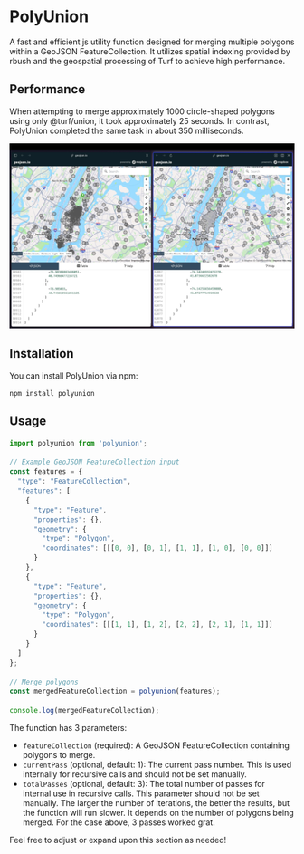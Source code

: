 # PolyUnion

A fast and efficient js utility function designed for merging multiple polygons within a GeoJSON FeatureCollection. It utilizes spatial indexing provided by rbush and the geospatial processing of Turf to achieve high performance.

## Performance

When attempting to merge approximately 1000 circle-shaped polygons using only @turf/union, it took approximately 25 seconds. In contrast, PolyUnion completed the same task in about 350 milliseconds.

![example-01](./images/example-01.webp)

## Installation

You can install PolyUnion via npm:

```shell
npm install polyunion
```

## Usage

```js
import polyunion from 'polyunion';

// Example GeoJSON FeatureCollection input
const features = {
  "type": "FeatureCollection",
  "features": [
    {
      "type": "Feature",
      "properties": {},
      "geometry": {
        "type": "Polygon",
        "coordinates": [[[0, 0], [0, 1], [1, 1], [1, 0], [0, 0]]]
      }
    },
    {
      "type": "Feature",
      "properties": {},
      "geometry": {
        "type": "Polygon",
        "coordinates": [[[1, 1], [1, 2], [2, 2], [2, 1], [1, 1]]]
      }
    }
  ]
};

// Merge polygons
const mergedFeatureCollection = polyunion(features);

console.log(mergedFeatureCollection);
```

The function has 3 parameters:

- `featureCollection` (required): A GeoJSON FeatureCollection containing polygons to merge.
- `currentPass` (optional, default: 1): The current pass number. This is used internally for recursive calls and should not be set manually.
- `totalPasses` (optional, default: 3): The total number of passes for internal use in recursive calls. This parameter should not be set manually. The larger the number of iterations, the better the results, but the function will run slower. It depends on the number of polygons being merged. For the case above, 3 passes worked grat.

Feel free to adjust or expand upon this section as needed!

